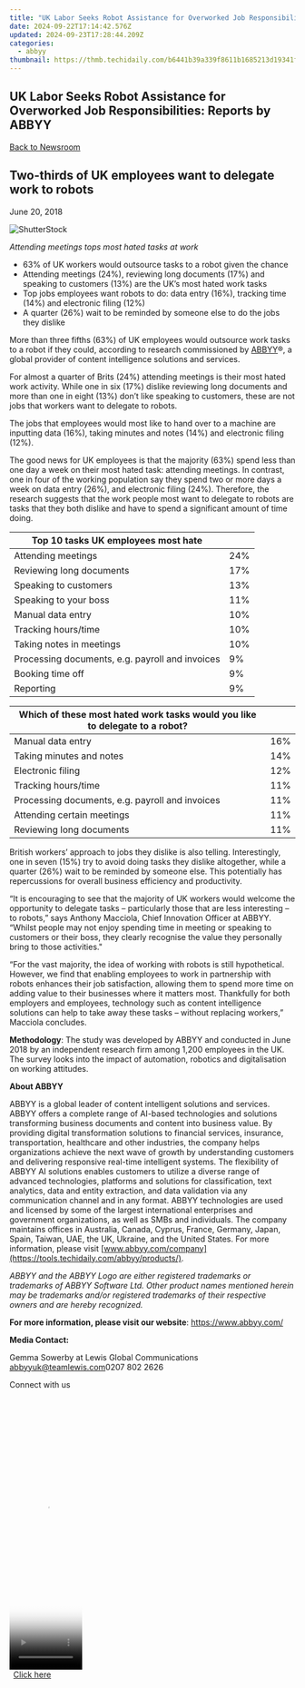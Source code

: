 ```yaml
---
title: "UK Labor Seeks Robot Assistance for Overworked Job Responsibilities: Reports by ABBYY"
date: 2024-09-22T17:14:42.576Z
updated: 2024-09-23T17:28:44.209Z
categories:
  - abbyy
thumbnail: https://thmb.techidaily.com/b6441b39a339f8611b1685213d19341febe69f71b4af374350d9a6e5be665eb8.jpg
---
```


## UK Labor Seeks Robot Assistance for Overworked Job Responsibilities: Reports by ABBYY

[Back to Newsroom](https://tools.techidaily.com/abbyy/products/)

## Two-thirds of UK employees want to delegate work to robots

June 20, 2018

![ShutterStock](https://content.abbyy.com/-/media/project/abbyy/abbyy/branchtemplates/shutterstock_1272462163_1296-x-729.jpg?h=729&iar=0&w=1296)

_Attending meetings tops most hated tasks at work_

* 63% of UK workers would outsource tasks to a robot given the chance
* Attending meetings (24%), reviewing long documents (17%) and speaking to customers (13%) are the UK’s most hated work tasks
* Top jobs employees want robots to do: data entry (16%), tracking time (14%) and electronic filing (12%)
* A quarter (26%) wait to be reminded by someone else to do the jobs they dislike

  
More than three fifths (63%) of UK employees would outsource work tasks to a robot if they could, according to research commissioned by [ABBYY](https://tools.techidaily.com/abbyy/products/)®, a global provider of content intelligence solutions and services.

For almost a quarter of Brits (24%) attending meetings is their most hated work activity. While one in six (17%) dislike reviewing long documents and more than one in eight (13%) don’t like speaking to customers, these are not jobs that workers want to delegate to robots.

The jobs that employees would most like to hand over to a machine are inputting data (16%), taking minutes and notes (14%) and electronic filing (12%).

The good news for UK employees is that the majority (63%) spend less than one day a week on their most hated task: attending meetings. In contrast, one in four of the working population say they spend two or more days a week on data entry (26%), and electronic filing (24%). Therefore, the research suggests that the work people most want to delegate to robots are tasks that they both dislike and have to spend a significant amount of time doing.  
  
| **Top 10 tasks UK employees most hate**         |     |
| ----------------------------------------------- | --- |
| Attending meetings                              | 24% |
| Reviewing long documents                        | 17% |
| Speaking to customers                           | 13% |
| Speaking to your boss                           | 11% |
| Manual data entry                               | 10% |
| Tracking hours/time                             | 10% |
| Taking notes in meetings                        | 10% |
| Processing documents, e.g. payroll and invoices | 9%  |
| Booking time off                                | 9%  |
| Reporting                                       | 9%  |

| **Which of these most hated work tasks would you like to delegate to a robot?** |     |
| ------------------------------------------------------------------------------- | --- |
| Manual data entry                                                               | 16% |
| Taking minutes and notes                                                        | 14% |
| Electronic filing                                                               | 12% |
| Tracking hours/time                                                             | 11% |
| Processing documents, e.g. payroll and invoices                                 | 11% |
| Attending certain meetings                                                      | 11% |
| Reviewing long documents                                                        | 11% |

  
British workers’ approach to jobs they dislike is also telling. Interestingly, one in seven (15%) try to avoid doing tasks they dislike altogether, while a quarter (26%) wait to be reminded by someone else. This potentially has repercussions for overall business efficiency and productivity.

“It is encouraging to see that the majority of UK workers would welcome the opportunity to delegate tasks – particularly those that are less interesting – to robots,” says Anthony Macciola, Chief Innovation Officer at ABBYY. “Whilst people may not enjoy spending time in meeting or speaking to customers or their boss, they clearly recognise the value they personally bring to those activities."

“For the vast majority, the idea of working with robots is still hypothetical. However, we find that enabling employees to work in partnership with robots enhances their job satisfaction, allowing them to spend more time on adding value to their businesses where it matters most. Thankfully for both employers and employees, technology such as content intelligence solutions can help to take away these tasks – without replacing workers,” Macciola concludes.

  
**Methodology**: The study was developed by ABBYY and conducted in June 2018 by an independent research firm among 1,200 employees in the UK. The survey looks into the impact of automation, robotics and digitalisation on working attitudes.  
  
  
**About ABBYY**

ABBYY is a global leader of content intelligent solutions and services. ABBYY offers a complete range of AI-based technologies and solutions transforming business documents and content into business value. By providing digital transformation solutions to financial services, insurance, transportation, healthcare and other industries, the company helps organizations achieve the next wave of growth by understanding customers and delivering responsive real-time intelligent systems. The flexibility of ABBYY AI solutions enables customers to utilize a diverse range of advanced technologies, platforms and solutions for classification, text analytics, data and entity extraction, and data validation via any communication channel and in any format. ABBYY technologies are used and licensed by some of the largest international enterprises and government organizations, as well as SMBs and individuals. The company maintains offices in Australia, Canada, Cyprus, France, Germany, Japan, Spain, Taiwan, UAE, the UK, Ukraine, and the United States. For more information, please visit [www.abbyy.com/company](https://tools.techidaily.com/abbyy/products/).

_ABBYY and the ABBYY Logo are either registered trademarks or trademarks of ABBYY Software Ltd. Other product names mentioned herein may be trademarks and/or registered trademarks of their respective owners and are hereby recognized._

**For more information, please visit our website**: <https://www.abbyy.com/>

  
**Media Contact:**

Gemma Sowerby at Lewis Global Communications  
[abbyyuk@teamlewis.com](https://tools.techidaily.com/abbyy/products/)0207 802 2626

Connect with us

<ins class="adsbygoogle"
     style="display:block"
     data-ad-format="autorelaxed"
     data-ad-client="ca-pub-7571918770474297"
     data-ad-slot="1223367746"></ins>

<ins class="adsbygoogle"
     style="display:block"
     data-ad-client="ca-pub-7571918770474297"
     data-ad-slot="8358498916"
     data-ad-format="auto"
     data-full-width-responsive="true"></ins>



<!-- affiliate ads begin -->
<span id="1938136">
					<video width="128" height="480" style="cursor:pointer"
           poster="//a.impactradius-go.com/display-clicktoplayimage/1938136.png"
           onclick="if(!this.playClicked){this.play();this.setAttribute('controls',true);this.playClicked=true;}">
	   <source src="//a.impactradius-go.com/display-ad/22993-1938136">
	   <img src="//a.impactradius-go.com/display-clicktoplayimage/1938136.png" style="border: none; height: 100%; width: 100%; object-fit: contain">
	</video>
	<div style="width:80px;text-align:center"><a href="javascript:window.open(decodeURIComponent('https%3A%2F%2Fhomestyler.sjv.io%2Fc%2F5597632%2F1938136%2F22993'), '_blank');void(0);">Click here</a></div>
</span>
<img height="0" width="0" src="https://imp.pxf.io/i/5597632/1938136/22993" style="position:absolute;visibility:hidden;" border="0" />
<!-- affiliate ads end -->

